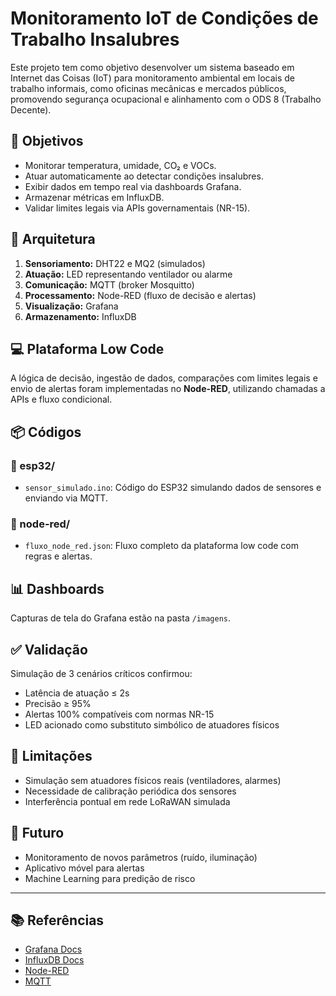 # Monitoramento IoT de Condições de Trabalho Insalubres

Este projeto tem como objetivo desenvolver um sistema baseado em Internet das Coisas (IoT) para monitoramento ambiental em locais de trabalho informais, como oficinas mecânicas e mercados públicos, promovendo segurança ocupacional e alinhamento com o ODS 8 (Trabalho Decente).

## 🎯 Objetivos
- Monitorar temperatura, umidade, CO₂ e VOCs.
- Atuar automaticamente ao detectar condições insalubres.
- Exibir dados em tempo real via dashboards Grafana.
- Armazenar métricas em InfluxDB.
- Validar limites legais via APIs governamentais (NR-15).

## 🧱 Arquitetura

1. **Sensoriamento:** DHT22 e MQ2 (simulados)
2. **Atuação:** LED representando ventilador ou alarme
3. **Comunicação:** MQTT (broker Mosquitto)
4. **Processamento:** Node-RED (fluxo de decisão e alertas)
5. **Visualização:** Grafana
6. **Armazenamento:** InfluxDB

## 💻 Plataforma Low Code
A lógica de decisão, ingestão de dados, comparações com limites legais e envio de alertas foram implementadas no **Node-RED**, utilizando chamadas a APIs e fluxo condicional.

## 📦 Códigos

### 📁 esp32/
- `sensor_simulado.ino`: Código do ESP32 simulando dados de sensores e enviando via MQTT.

### 📁 node-red/
- `fluxo_node_red.json`: Fluxo completo da plataforma low code com regras e alertas.

## 📊 Dashboards
Capturas de tela do Grafana estão na pasta `/imagens`.

## ✅ Validação
Simulação de 3 cenários críticos confirmou:
- Latência de atuação ≤ 2s
- Precisão ≥ 95%
- Alertas 100% compatíveis com normas NR-15
- LED acionado como substituto simbólico de atuadores físicos

## 🚧 Limitações
- Simulação sem atuadores físicos reais (ventiladores, alarmes)
- Necessidade de calibração periódica dos sensores
- Interferência pontual em rede LoRaWAN simulada

## 🌱 Futuro
- Monitoramento de novos parâmetros (ruído, iluminação)
- Aplicativo móvel para alertas
- Machine Learning para predição de risco

---

## 📚 Referências
- [Grafana Docs](https://grafana.com/docs/)
- [InfluxDB Docs](https://docs.influxdata.com/)
- [Node-RED](https://nodered.org)
- [MQTT](https://mqtt.org)

